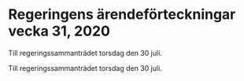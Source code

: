 # Regeringens ärendeförteckningar vecka 31, 2020

Till regeringssammanträdet torsdag den 30 juli.

Till regeringssammanträdet torsdag den 30 juli.
